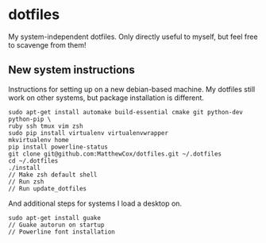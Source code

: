 dotfiles
========

My system-independent dotfiles.
Only directly useful to myself, but feel free to scavenge from them!

New system instructions
-----------------------
Instructions for setting up on a new debian-based machine.
My dotfiles still work on other systems, but package installation is different.

```
sudo apt-get install automake build-essential cmake git python-dev python-pip \
ruby ssh tmux vim zsh
sudo pip install virtualenv virtualenvwrapper
mkvirtualenv home
pip install powerline-status
git clone git@github.com:MatthewCox/dotfiles.git ~/.dotfiles
cd ~/.dotfiles
./install
// Make zsh default shell
// Run zsh
// Run update_dotfiles
```

And additional steps for systems I load a desktop on.

```
sudo apt-get install guake
// Guake autorun on startup
// Powerline font installation
```
